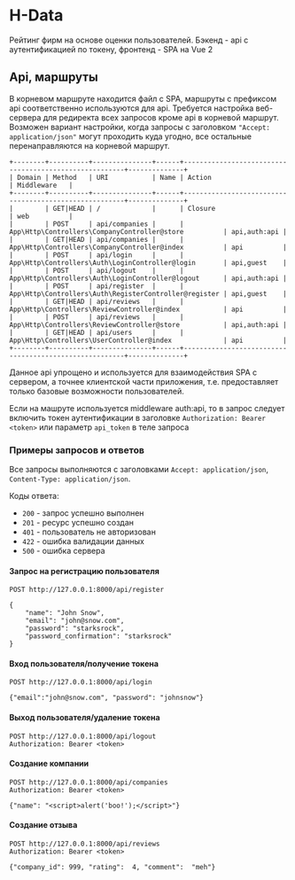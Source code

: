 # H-Data

Рейтинг фирм на основе оценки пользователей. Бэкенд - api c аутентификацией по токену, фронтенд - SPA на Vue 2

## Api, маршруты

В корневом маршруте находится файл с SPA, маршруты с префиксом api соответственно используются для api.
Требуется настройка веб-сервера для редиректа всех запросов кроме api в корневой маршрут. Возможен вариант настройки,
когда запросы с заголовком `"Accept: application/json"` могут проходить куда угодно, все остальные перенаправляются на
корневой маршрут.

```
+--------+----------+---------------+------+-------------------------------------------------------+--------------+
| Domain | Method   | URI           | Name | Action                                                | Middleware   |
+--------+----------+---------------+------+-------------------------------------------------------+--------------+
|        | GET|HEAD | /             |      | Closure                                               | web          |
|        | POST     | api/companies |      | App\Http\Controllers\CompanyController@store          | api,auth:api |
|        | GET|HEAD | api/companies |      | App\Http\Controllers\CompanyController@index          | api          |
|        | POST     | api/login     |      | App\Http\Controllers\Auth\LoginController@login       | api,guest    |
|        | POST     | api/logout    |      | App\Http\Controllers\Auth\LoginController@logout      | api,auth:api |
|        | POST     | api/register  |      | App\Http\Controllers\Auth\RegisterController@register | api,guest    |
|        | GET|HEAD | api/reviews   |      | App\Http\Controllers\ReviewController@index           | api          |
|        | POST     | api/reviews   |      | App\Http\Controllers\ReviewController@store           | api,auth:api |
|        | GET|HEAD | api/users     |      | App\Http\Controllers\UserController@index             | api          |
+--------+----------+---------------+------+-------------------------------------------------------+--------------+

```
Данное api упрощено и используется для взаимодействия SPA с сервером, а точнее клиентской части приложения, 
т.е. предоставляет только базовые возможности пользователей.

Если на машруте используется middleware auth:api, то в запрос следует включить токен аутентификации 
в заголовке `Authorization: Bearer <token>` или параметр `api_token` в теле запроса

### Примеры запросов и ответов
Все запросы выполняются с заголовками `Accept: application/json`, `Content-Type: application/json`.

Коды ответа:
* `200` - запрос успешно выполнен
* `201` - ресурс успешно создан
* `401` - пользователь не авторизован
* `422` - ошибка валидации данных
* `500` - ошибка сервера

#### Запрос на регистрацию пользователя

```http request
POST http://127.0.0.1:8000/api/register

{
    "name": "John Snow",
    "email": "john@snow.com",
    "password": "starksrock",
    "password_confirmation": "starksrock"
}
```

#### Вход пользователя/получение токена

```http request
POST http://127.0.0.1:8000/api/login

{"email":"john@snow.com", "password": "johnsnow"}
```

#### Выход пользователя/удаление токена
```http request
POST http://127.0.0.1:8000/api/logout
Authorization: Bearer <token>
```
#### Создание компании
```http request
POST http://127.0.0.1:8000/api/companies
Authorization: Bearer <token>

{"name": "<script>alert('boo!');</script>"}
```

#### Создание отзыва
```
POST http://127.0.0.1:8000/api/reviews
Authorization: Bearer <token>

{"company_id": 999, "rating":  4, "comment":  "meh"}
```
